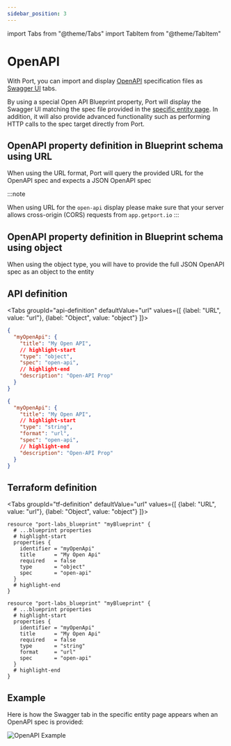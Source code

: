 ```yaml
---
sidebar_position: 3
---
```


import Tabs from "@theme/Tabs"
import TabItem from "@theme/TabItem"

# OpenAPI

With Port, you can import and display [OpenAPI](https://www.openapis.org/) specification files as [Swagger UI](https://swagger.io/) tabs.

By using a special Open API Blueprint property, Port will display the Swagger UI matching the spec file provided in the [specific entity page](../page/entity-page.md). In addition, it will also provide advanced functionality such as performing HTTP calls to the spec target directly from Port.

## OpenAPI property definition in Blueprint schema using URL

When using the URL format, Port will query the provided URL for the OpenAPI spec and expects a JSON OpenAPI spec

:::note

When using URL for the `open-api` display please make sure that your server allows cross-origin (CORS) requests from `app.getport.io`
:::

## OpenAPI property definition in Blueprint schema using object

When using the object type, you will have to provide the full JSON OpenAPI spec as an object to the entity

## API definition

<Tabs groupId="api-definition" defaultValue="url" values={[
{label: "URL", value: "url"},
{label: "Object", value: "object"}
]}>

<TabItem value="object">

```json showLineNumbers
{
  "myOpenApi": {
    "title": "My Open API",
    // highlight-start
    "type": "object",
    "spec": "open-api",
    // highlight-end
    "description": "Open-API Prop"
  }
}
```

</TabItem>
<TabItem value="url">

```json showLineNumbers
{
  "myOpenApi": {
    "title": "My Open API",
    // highlight-start
    "type": "string",
    "format": "url",
    "spec": "open-api",
    // highlight-end
    "description": "Open-API Prop"
  }
}
```

</TabItem>
</Tabs>

## Terraform definition

<Tabs groupId="tf-definition" defaultValue="url" values={[
{label: "URL", value: "url"},
{label: "Object", value: "object"}
]}>

<TabItem value="object">

```hcl showLineNumbers
resource "port-labs_blueprint" "myBlueprint" {
  # ...blueprint properties
  # highlight-start
  properties {
    identifier = "myOpenApi"
    title      = "My Open Api"
    required   = false
    type       = "object"
    spec       = "open-api"
  }
  # highlight-end
}
```

</TabItem>

<TabItem value="url">

```hcl showLineNumbers
resource "port-labs_blueprint" "myBlueprint" {
  # ...blueprint properties
  # highlight-start
  properties {
    identifier = "myOpenApi"
    title      = "My Open Api"
    required   = false
    type       = "string"
    format     = "url"
    spec       = "open-api"
  }
  # highlight-end
}
```

</TabItem>

</Tabs>

## Example

Here is how the Swagger tab in the specific entity page appears when an OpenAPI spec is provided:

![OpenAPI Example](../../../static/img/software-catalog/widgets/openAPI.png)
